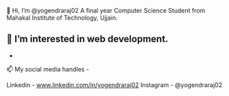 
👋 Hi, I’m @yogendraraj02 A final year Computer Science Student from Mahakal Institute of Technology, Ujjain.

👀 I’m interested in web development.  
- 

- 
📫 My social media handles -

  Linkedin - www.linkedin.com/in/yogendraraj02
  Instagram - @yogendraraj02
  


<!---
yogendraraj02/yogendraraj02 is a ✨ special ✨ repository because its `README.md` (this file) appears on your GitHub profile.
You can click the Preview link to take a look at your changes.
--->

